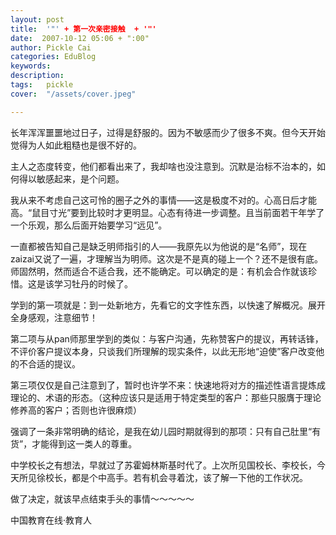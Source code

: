 ```yaml
---
layout: post  
title:  '"' + 第一次亲密接触  + '"'
date:  2007-10-12 05:06 + ":00" 
author: Pickle Cai  
categories: EduBlog  
keywords: 
description:   
tags:	pickle   
cover:  "/assets/cover.jpeg"  

---  
```

    
长年浑浑噩噩地过日子，过得是舒服的。因为不敏感而少了很多不爽。但今天开始觉得为人如此粗糙也是很不好的。



主人之态度转变，他们都看出来了，我却啥也没注意到。沉默是治标不治本的，如何得以敏感起来，是个问题。



我从来不考虑自己这可怜的圈子之外的事情——这是极度不对的。心高日后才能高。“鼠目寸光”要到比较时才更明显。心态有待进一步调整。且当前面若干年学了一个乐观，那么后面开始要学习“远见”。



一直都被告知自己是缺乏明师指引的人——我原先以为他说的是“名师”，现在zaizai又说了一遍，才理解当为明师。这次是不是真的碰上一个？还不是很有底。师固然明，然而适合不适合我，还不能确定。可以确定的是：有机会合作就该珍惜。这是该学习牡丹的时候了。







学到的第一项就是：到一处新地方，先看它的文字性东西，以快速了解概况。展开全身感观，注意细节！



第二项与从pan师那里学到的类似：与客户沟通，先称赞客户的提议，再转话锋，不评价客户提议本身，只谈我们所理解的现实条件，以此无形地“迫使”客户改变他的不合适的提议。



第三项仅仅是自己注意到了，暂时也许学不来：快速地将对方的描述性语言提炼成理论的、术语的形态。（这种应该只是适用于特定类型的客户：那些只服膺于理论修养高的客户；否则也许很麻烦）



强调了一条非常明确的结论，是我在幼儿园时期就得到的那项：只有自己肚里“有货”，才能得到这一类人的尊重。

中学校长之有想法，早就过了苏霍姆林斯基时代了。上次所见国校长、李校长，今天所见徐校长，都是个中高手。若有机会寻着沈，该了解一下他的工作状况。



做了决定，就该早点结束手头的事情～～～～～



		    
 中国教育在线·教育人

